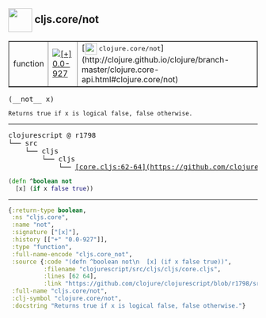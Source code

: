 ## <img width="48px" valign="middle" src="http://i.imgur.com/Hi20huC.png"> cljs.core/not

 <table border="1">
<tr>
<td>function</td>
<td><a href="https://github.com/cljsinfo/api-refs/tree/0.0-927"><img valign="middle" alt="[+] 0.0-927" src="https://img.shields.io/badge/+-0.0--927-lightgrey.svg"></a> </td>
<td>
[<img height="24px" valign="middle" src="http://i.imgur.com/1GjPKvB.png"> <samp>clojure.core/not</samp>](http://clojure.github.io/clojure/branch-master/clojure.core-api.html#clojure.core/not)
</td>
</tr>
</table>

 <samp>
(__not__ x)<br>
</samp>

```
Returns true if x is logical false, false otherwise.
```

---

 <pre>
clojurescript @ r1798
└── src
    └── cljs
        └── cljs
            └── <ins>[core.cljs:62-64](https://github.com/clojure/clojurescript/blob/r1798/src/cljs/cljs/core.cljs#L62-L64)</ins>
</pre>

```clj
(defn ^boolean not
  [x] (if x false true))
```


---

```clj
{:return-type boolean,
 :ns "cljs.core",
 :name "not",
 :signature ["[x]"],
 :history [["+" "0.0-927"]],
 :type "function",
 :full-name-encode "cljs.core_not",
 :source {:code "(defn ^boolean not\n  [x] (if x false true))",
          :filename "clojurescript/src/cljs/cljs/core.cljs",
          :lines [62 64],
          :link "https://github.com/clojure/clojurescript/blob/r1798/src/cljs/cljs/core.cljs#L62-L64"},
 :full-name "cljs.core/not",
 :clj-symbol "clojure.core/not",
 :docstring "Returns true if x is logical false, false otherwise."}

```
